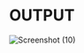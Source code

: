 # OUTPUT


![Screenshot (10)](https://github.com/user-attachments/assets/e440d66f-0916-4f04-8c14-42f31a72dd6f)
